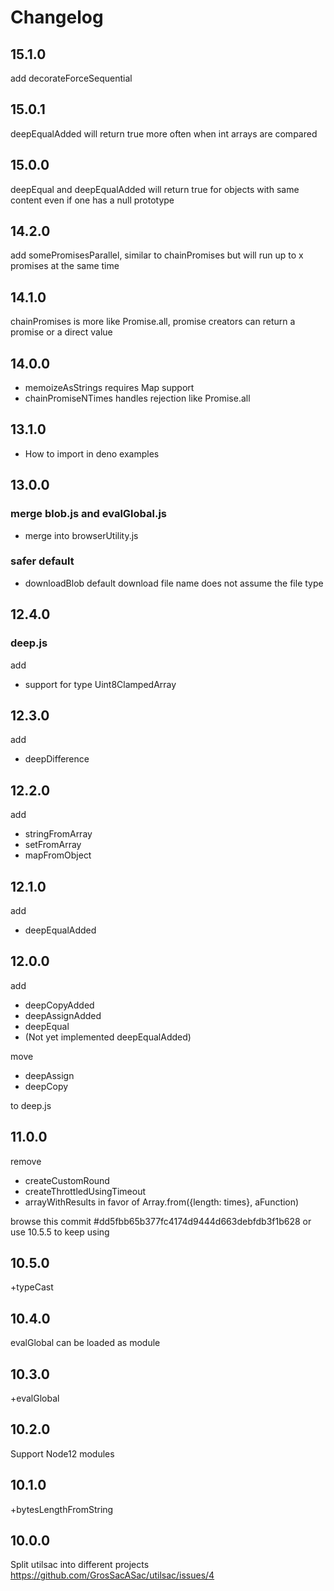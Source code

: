 # Changelog

## 15.1.0

add decorateForceSequential

## 15.0.1

deepEqualAdded will return true more often when int arrays are compared

## 15.0.0

deepEqual and deepEqualAdded will return true for objects with same content even if one has a null prototype

## 14.2.0

add somePromisesParallel, similar to chainPromises but will run up to x promises at the same time

## 14.1.0

chainPromises is more like Promise.all, promise creators can return a promise or a direct value

## 14.0.0

* memoizeAsStrings requires Map support
* chainPromiseNTimes handles rejection like Promise.all

## 13.1.0

 * How to import in deno examples

## 13.0.0

### merge blob.js and evalGlobal.js

 * merge into browserUtility.js

### safer default

 * downloadBlob default download file name does not assume the file type

## 12.4.0

### deep.js

add
 * support for type Uint8ClampedArray

## 12.3.0

add
 * deepDifference

## 12.2.0

add
 * stringFromArray
 * setFromArray
 * mapFromObject

## 12.1.0

add
 * deepEqualAdded

## 12.0.0

add
 * deepCopyAdded
 * deepAssignAdded
 * deepEqual
 * (Not yet implemented deepEqualAdded)

move
 * deepAssign
 * deepCopy

to deep.js

## 11.0.0

remove

 * createCustomRound
 * createThrottledUsingTimeout
 * arrayWithResults in favor of Array.from({length: times}, aFunction)

browse this commit #dd5fbb65b377fc4174d9444d663debfdb3f1b628
or use 10.5.5 to keep using

## 10.5.0

+typeCast

## 10.4.0

evalGlobal can be loaded as module

## 10.3.0

+evalGlobal

## 10.2.0

Support Node12 modules

## 10.1.0

+bytesLengthFromString

## 10.0.0

Split utilsac into different projects https://github.com/GrosSacASac/utilsac/issues/4
